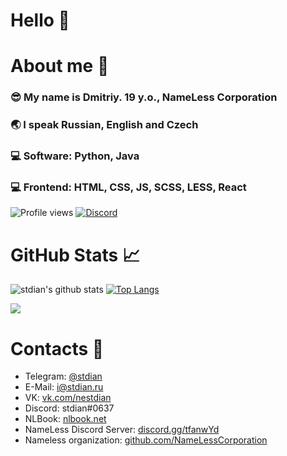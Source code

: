 # Hello 👋
# About me 💬
### 😎 My name is Dmitriy. 19 y.o., NameLess Corporation
### 🌏 I speak Russian, English and Czech
### 💻 Software: Python, Java
### 💻 Frontend: HTML, CSS, JS, SCSS, LESS, React

![Profile views](https://gpvc.arturio.dev/stdian) [![Discord](https://img.shields.io/discord/416940275223625738)](https://discord.gg/tfanwYd)
# GitHub Stats 📈
![stdian's github stats](https://github-readme-stats.vercel.app/api?username=stdian&show_icons=true&count_private=true&theme=graywhite&include_all_commits=true&hide_title=true) [![Top Langs](https://github-readme-stats.vercel.app/api/top-langs/?username=stdian&layout=compact&theme=graywhite&count_private=true)](https://github.com/anuraghazra/github-readme-stats)

![](https://wakatime.com/share/@stdian/99438c40-d500-4569-8057-bfadeed44d64.svg)

# Contacts 📧
* Telegram: [@stdian](https://t.me/stdian)
* E-Mail: [i@stdian.ru](mailto:i@stdian.ru)
* VK: [vk.com/nestdian](https://vk.com/nestdian)
* Discord: stdian#0637
* NLBook: [nlbook.net](http://nlbook.net)
* NameLess Discord Server: [discord.gg/tfanwYd](https://discord.gg/tfanwYd)
* Nameless organization: [github.com/NameLessCorporation](https://github.com/NameLessCorporation)
